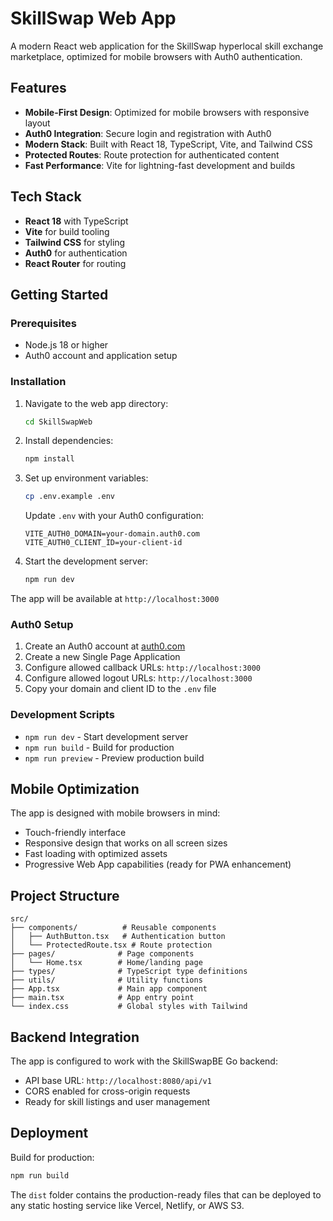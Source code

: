 # SkillSwap Web App

A modern React web application for the SkillSwap hyperlocal skill exchange marketplace, optimized for mobile browsers with Auth0 authentication.

## Features

- **Mobile-First Design**: Optimized for mobile browsers with responsive layout
- **Auth0 Integration**: Secure login and registration with Auth0
- **Modern Stack**: Built with React 18, TypeScript, Vite, and Tailwind CSS
- **Protected Routes**: Route protection for authenticated content
- **Fast Performance**: Vite for lightning-fast development and builds

## Tech Stack

- **React 18** with TypeScript
- **Vite** for build tooling
- **Tailwind CSS** for styling
- **Auth0** for authentication
- **React Router** for routing

## Getting Started

### Prerequisites

- Node.js 18 or higher
- Auth0 account and application setup

### Installation

1. Navigate to the web app directory:
   ```bash
   cd SkillSwapWeb
   ```

2. Install dependencies:
   ```bash
   npm install
   ```

3. Set up environment variables:
   ```bash
   cp .env.example .env
   ```
   
   Update `.env` with your Auth0 configuration:
   ```
   VITE_AUTH0_DOMAIN=your-domain.auth0.com
   VITE_AUTH0_CLIENT_ID=your-client-id
   ```

4. Start the development server:
   ```bash
   npm run dev
   ```

The app will be available at `http://localhost:3000`

### Auth0 Setup

1. Create an Auth0 account at [auth0.com](https://auth0.com)
2. Create a new Single Page Application
3. Configure allowed callback URLs: `http://localhost:3000`
4. Configure allowed logout URLs: `http://localhost:3000`
5. Copy your domain and client ID to the `.env` file

### Development Scripts

- `npm run dev` - Start development server
- `npm run build` - Build for production
- `npm run preview` - Preview production build

## Mobile Optimization

The app is designed with mobile browsers in mind:

- Touch-friendly interface
- Responsive design that works on all screen sizes
- Fast loading with optimized assets
- Progressive Web App capabilities (ready for PWA enhancement)

## Project Structure

```
src/
├── components/          # Reusable components
│   ├── AuthButton.tsx   # Authentication button
│   └── ProtectedRoute.tsx # Route protection
├── pages/              # Page components
│   └── Home.tsx        # Home/landing page
├── types/              # TypeScript type definitions
├── utils/              # Utility functions
├── App.tsx             # Main app component
├── main.tsx            # App entry point
└── index.css           # Global styles with Tailwind
```

## Backend Integration

The app is configured to work with the SkillSwapBE Go backend:

- API base URL: `http://localhost:8080/api/v1`
- CORS enabled for cross-origin requests
- Ready for skill listings and user management

## Deployment

Build for production:

```bash
npm run build
```

The `dist` folder contains the production-ready files that can be deployed to any static hosting service like Vercel, Netlify, or AWS S3.